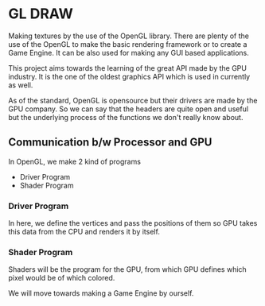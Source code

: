 # GL DRAW

Making textures by the use of the OpenGL library. There are plenty 
of the use of the OpenGL to make the basic rendering framework or
to create a Game Engine. It can be also used for making any GUI based
applications.

This project aims towards the learning of the great API made by the 
GPU industry. It is the one of the oldest graphics API which is 
used in currently as well.

As of the standard, OpenGL is opensource but their drivers are made by 
the GPU company. So we can say that the headers are quite open and useful 
but the underlying process of the functions we don't really know about.

## Communication b/w Processor and GPU

In OpenGL, we make 2 kind of programs
- Driver Program
- Shader Program

### Driver Program

In here, we define the vertices and pass the positions of them so GPU 
takes this data from the CPU and renders it by itself.

### Shader Program

Shaders will be the program for the GPU, from which GPU defines which 
pixel would be of which colored.

We will move towards making a Game Engine by ourself.
